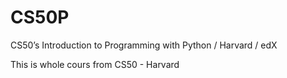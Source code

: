 # CS50P
CS50’s Introduction to Programming with Python / Harvard / edX

This is whole cours from CS50 - Harvard
